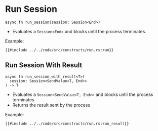 # Run Session

```rust, noplaypen
async fn run_session(session: Session<End>)
```

- Evaluates a `Session<End>` and blocks until the process terminates.

Example:

```rust, noplaypen
{{#include ../../code/src/constructs/run.rs:run}}
```

## Run Session With Result

```rust, noplaypen
async fn run_session_with_result<T>(
  session: Session<SendValue<T, End>>
) -> T
```

- Evaluates a `Session<SendValue<T, End>>` and blocks until the
  process terminates
- Returns the result sent by the process

Example:

```rust, noplaypen
{{#include ../../code/src/constructs/run.rs:run_result}}
```
